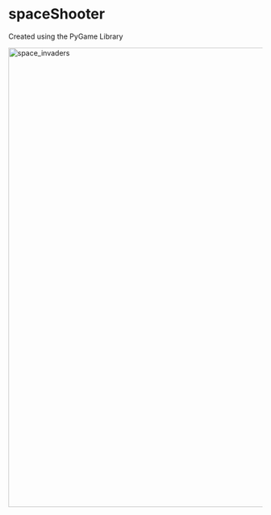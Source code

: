 # spaceShooter
Created using the PyGame Library

<img width="912" alt="space_invaders" src="https://github.com/user-attachments/assets/a2238a05-a924-4225-86b0-a283df46cbcf" />
